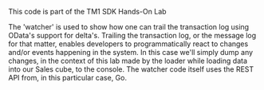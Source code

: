 This code is part of the TM1 SDK Hands-On Lab

The 'watcher' is used to show how one can trail the transaction log using OData's support for delta's. Trailing the transaction log, or the message log for that matter, enables developers to programmatically react to changes and/or events happening in the system. In this case we'll simply dump any changes, in the context of this lab made by the loader while loading data into our Sales cube, to the console. The watcher code itself uses the REST API from, in this particular case, Go.
